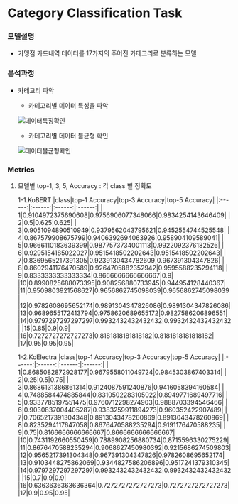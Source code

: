 # Category Classification Task

### 모델설명
- 가맹점 카드내역 데이터를 17가지의 주어진 카테고리로 분류하는 모델

### 분석과정
- 카테고리 파악
	- 카테고리별 데이터 특성을 파악
	
	![데이터특징확인](./데이터특징확인.png)
	
	- 카테고리별 데이터 불균형 확인
	
	![데이터불균형확인](./데이터불균형확인.png)

### Metrics
1. 모델별 top-1, 3, 5, Accuracy : 각 class 별 정확도

	1-1.KoBERT
	|class|top-1 Accuracy|top-3 Accuracy|top-5 Accuracy|
	|:------:|:------:|:------:|:------:|
	| 1|0.9104972375690608|0.9756906077348066|0.9834254143646409|
	| 2|0.5|0.625|0.625|
	| 3|0.9051094890510949|0.9379562043795621|0.9452554744525548|
	| 4|0.867579908675799|0.9406392694063926|0.958904109589041|
	| 5|0.9666110183639399|0.9877573734001113|0.9922092376182526|
	| 6|0.9295154185022027|0.9515418502202643|0.9515418502202643|
	| 7|0.8369565217391305|0.9239130434782609|0.967391304347826|
	| 8|0.8602941176470589|0.9264705882352942|0.9595588235294118|
	| 9|0.8333333333333334|0.8666666666666667|0.9|
	|10|0.8990825688073395|0.908256880733945|0.944954128440367|
	|11|0.9509803921568627|0.9656862745098039|0.9656862745098039|
	|12|0.9782608695652174|0.9891304347826086|0.9891304347826086|
	|13|0.9689655172413794|0.9758620689655172|0.9827586206896551|
	|14|0.9797297297297297|0.9932432432432432|0.9932432432432432|
	|15|0.85|0.9|0.9|
	|16|0.7272727272727273|0.8181818181818182|0.8181818181818182|
	|17|0.95|0.95|0.95|	

	1-2.KoElectra
	|class|top-1 Accuracy|top-3 Accuracy|top-5 Accuracy|
	|:------:|:------:|:------:|:------:|
	| 1|0.8685082872928177|0.9679558011049724|0.9845303867403314|
	| 2|0.25|0.5|0.75|
	| 3|0.8686131386861314|0.9124087591240876|0.9416058394160584|
	| 4|0.7488584474885844|0.8310502283105022|0.8949771689497716|
	| 5|0.9337785197551475|0.9760712298274903|0.9888703394546466|
	| 6|0.9030837004405287|0.9383259911894273|0.960352422907489|
	| 7|0.7065217391304348|0.8913043478260869|0.8913043478260869|
	| 8|0.8235294117647058|0.8676470588235294|0.9191176470588235|
	| 9|0.75|0.8166666666666667|0.8666666666666667|
	|10|0.7431192660550459|0.7889908256880734|0.8715596330275229|
	|11|0.8676470588235294|0.9068627450980392|0.9215686274509803|
	|12|0.9565217391304348|0.967391304347826|0.9782608695652174|
	|13|0.9103448275862069|0.9344827586206896|0.9517241379310345|
	|14|0.9797297297297297|0.9932432432432432|0.9932432432432432|
	|15|0.7|0.9|0.9|
	|16|0.6363636363636364|0.7272727272727273|0.7272727272727273|
	|17|0.9|0.95|0.95|
